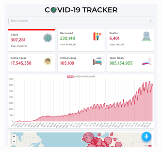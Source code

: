 ![Screenshot](https://github.com/aathikahamed/covid-19-tracker/blob/master/Readme_Images/screenshot.png?raw=true)
